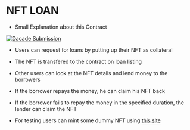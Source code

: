 # NFT LOAN

- Small Explanation about this Contract

[![Dacade Submission](https://ipfs.io/ipfs/QmUprJqoTYfiNq426DCyVFcdn5K84whLxL4h9D4CdaX86q?filename=dacade%20submission.jpeg)](https://www.youtube.com/watch?v=jj5OdLeW5N0 "Dacade Submission")

- Users can request for loans by putting up their NFT as collateral 
- The NFT is transfered to the contract on loan listing
- Other users can look at the NFT details and lend money to the borrowers
- If the borrower repays the money, he can claim his NFT back
- If the borrower fails to repay the money in the specified duration, the lender can claim the NFT

- For testing users can mint some dummy NFT using [this site](https://testminter.netlify.app/)
